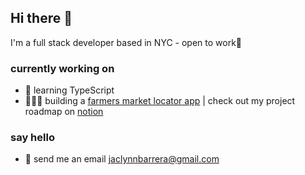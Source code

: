 ## Hi there 👋

I'm a full stack developer based in NYC - open to work🤝

### currently working on
- 📝 learning TypeScript
- 👩🏻‍🌾 building a [farmers market locator app](https://github.com/jaclynnbarrera/market-finder-FE) | check out my project roadmap on [notion](https://open-mandevilla-ddc.notion.site/043e4e85abc147dbbfaf2f4fd605599f?v=49bdf5cea01d41b5ab9c33b5e4183d6f_)

### say hello
- 📩 send me an email jaclynnbarrera@gmail.com
